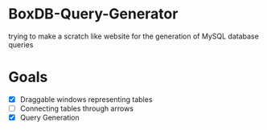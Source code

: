 ﻿# BoxDB-Query-Generator

trying to make a scratch like website for the generation of MySQL database queries

# Goals

- [x] Draggable windows representing tables
- [ ] Connecting tables through arrows
- [x] Query Generation
